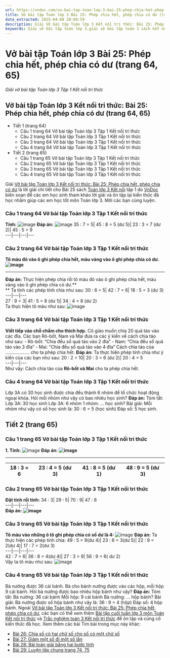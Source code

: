 ```yaml
---
url: https://vndoc.com/vo-bai-tap-toan-lop-3-bai-25-phep-chia-het-phep-chia-co-du-trang-64-65-308664
title: Vở bài tập Toán lớp 3 Bài 25: Phép chia hết, phép chia có dư (trang 64, 65) - Giải vở bài tập Toán lớp 3 Tập 1 Kết nối tri thức - VnDoc.com
date_extracted: 2025-04-08 20:09:59
description: Giải Vở bài tập Toán lớp 3 Kết nối tri thức: Bài 25: Phép chia hết, phép chia có dư (trang 64, 65), luyện giải bài tập Toán lớp 3 ngắn gọn, dễ hiểu. Mời các em cùng theo dõi.
keywords: Giải vở bài tập toán lớp 3,giải vở bài tập toán 3 sách kết nối,giải vở bài tập toán 3 sách kết nối tri thức,giải vở bài tập toán 3 sách kết nối tri thức bài 25,giải vở bài tập toán 3 sách kết nối tri thức bài 25 trang 64,giải vở bài tập toán 3 sách kết nối tri thức bài 25: phép chia hết phép chia có dư
---
```


# Vở bài tập Toán lớp 3 Bài 25: Phép chia hết, phép chia có dư \(trang 64, 65\)
_Giải vở bài tập Toán lớp 3 Tập 1 Kết nối tri thức_
## Vở bài tập Toán lớp 3 Kết nối tri thức: Bài 25: Phép chia hết, phép chia có dư \(trang 64, 65\)
  * Tiết 1 \(trang 64\)
    * Câu 1 trang 64 Vở bài tập Toán lớp 3 Tập 1 Kết nối tri thức
    * Câu 2 trang 64 Vở bài tập Toán lớp 3 Tập 1 Kết nối tri thức
    * Câu 3 trang 64 Vở bài tập Toán lớp 3 Tập 1 Kết nối tri thức
    * Câu 4 trang 64 Vở bài tập Toán lớp 3 Tập 1 Kết nối tri thức
  * Tiết 2 \(trang 65\)
    * Câu 1 trang 65 Vở bài tập Toán lớp 3 Tập 1 Kết nối tri thức
    * Câu 2 trang 65 Vở bài tập Toán lớp 3 Tập 1 Kết nối tri thức
    * Câu 3 trang 65 Vở bài tập Toán lớp 3 Tập 1 Kết nối tri thức
    * Câu 4 trang 65 Vở bài tập Toán lớp 3 Tập 1 Kết nối tri thức

Giải [Vở bài tập Toán lớp 3 Kết nối tri thức: Bài 25: Phép chia hết, phép chia có dư](<https://vndoc.com/vo-bai-tap-toan-lop-3-bai-25-phep-chia-het-phep-chia-co-du-trang-64-65-308664>) là lời giải chi tiết cho Bài 25  sách [Toán lớp 3 Kết nối](<https://vndoc.com/toan-lop-3-kntt> "Toán lớp 3 Kết nối") tập 1 do [VnDoc](<https://vndoc.com/>) biên soạn để các em học sinh tham khảo lời giải và ôn tập lại kiến thức đã học nhằm giúp các em học tốt môn Toán lớp 3. Mời các bạn cùng luyện.
### Câu 1 trang 64 Vở bài tập Toán lớp 3 Tập 1 Kết nối tri thức
**Tính:**
![image](https://i.vdoc.vn/data/image/2023/11/04/Picture1-4.png)
**Đáp án:**
![image](https://i.vdoc.vn/data/image/2023/11/04/Picture2-4.png)
35 : 7 = 5| 45 : 8 = 5 \(dư 5\)| 23 : 3 = 7 \(dư 2\)| 45 : 5 = 9  
---|---|---|---  
### Câu 2 trang 64 Vở bài tập Toán lớp 3 Tập 1 Kết nối tri thức
**Tô màu đỏ vào ô ghi phép chia hết, màu vàng vào ô ghi phép chia có dư.**
**![image](https://i.vdoc.vn/data/image/2023/11/04/Picture3-4.png)**
****
**Đáp án:**
Thực hiện phép chia rồi tô màu đỏ vào ô ghi phép chia hết, màu vàng vào ô ghi phép chia có dư.**  
**
Ta tính các phép tính chia như sau:
30 : 6 = 5| 42 : 7 = 6| 18 : 5 = 3 \(dư 3\)  
---|---|---  
27 : 9 = 3| 41 : 5 = 8 \(dư 1\)| 34 : 4 = 8 \(dư 2\)  
Ta thực hiện tô màu như sau:
![image](https://i.vdoc.vn/data/image/2023/11/04/Picture4-4.png)
### Câu 3 trang 64 Vở bài tập Toán lớp 3 Tập 1 Kết nối tri thức
**Viết tiếp vào chỗ chấm cho thích hợp.**
Cô giáo muốn chia 20 quả táo vào các đĩa. Các bạn Rô-bốt, Nam và Mai đưa ra các ý kiến về cách chia táo như sau:
\- Rô-bốt: “Chia đều số quả táo vào 2 đĩa”
\- Nam: “Chia đều số quả táo vào 3 đĩa”
\- Mai: “Chia đều số quả táo vào 4 đĩa”
Cách chia táo của ………………. cho ta phép chia hết.
**Đáp án:**
Ta thực hiện phép tính chia như ý kiến của các bạn như sau:
20 : 2 = 10| 20 : 3 = 6 \(dư 2\)| 20 : 4 = 5  
---|---|---  
Như vậy:
Cách chia táo của **Rô-bốt và Mai** cho ta phép chia hết.
### Câu 4 trang 64 Vở bài tập Toán lớp 3 Tập 1 Kết nối tri thức
Lớp 3A có 30 học sinh được chia đều thành 6 nhóm để tổ chức hoạt động ngoại khóa. Hỏi mỗi nhóm như vậy có bao nhiêu học sinh?
**Đáp án:**
Tóm tắt:
Lớp 3A: 30 học sinh
Lớp 3A: 6 nhóm
1 nhóm: … học sinh?
Bài giải:
Mỗi nhóm như vậy có số học sinh là:
30 : 6 = 5 \(học sinh\)
Đáp số: 5 học sinh.
## **Tiết 2 \(trang 65\)**
### Câu 1 trang 65 Vở bài tập Toán lớp 3 Tập 1 Kết nối tri thức
**1\. Tính:**
![image](https://i.vdoc.vn/data/image/2023/11/04/Picture5-3.png)
**Đáp án:**
**![image](https://i.vdoc.vn/data/image/2023/11/04/Picture6-1.png)**
****
18 : 3 = 6| 23 : 4 = 5 \(dư 3\)| 41 : 8 = 5 \(dư 1\)| 48 : 9 = 5 \(dư 3\)  
---|---|---|---  
### Câu 2 trang 65 Vở bài tập Toán lớp 3 Tập 1 Kết nối tri thức
**Đặt tính rồi tính:**
34 : 3| 29 : 5| 70 : 9| 47 : 8  
---|---|---|---  
**Đáp án:**
**![image](https://i.vdoc.vn/data/image/2023/11/04/Picture7.png)**
### Câu 3 trang 65 Vở bài tập Toán lớp 3 Tập 1 Kết nối tri thức
**Tô màu vào những ô tô ghi phép chia có số dư là 4:**
![image](https://i.vdoc.vn/data/image/2023/11/04/Picture8.png)
**Đáp án:**
Ta thực hiện các phép tính chia:
49 : 5 = 9\(dư 4\)| 23 : 6 = 3\(dư 5\)| 22 : 9 = 2\(dư 4\)| 17 : 7 = 2\(dư 3\)  
---|---|---|---  
42 : 7 = 6| 36 : 8 = 4\(dư 4\)| 27 : 3 = 9| 56 : 9 = 6\( dư 2\)  
Vậy ta tô màu như sau:
![image](https://i.vdoc.vn/data/image/2023/11/04/Picture9.png)
### Câu 4 trang 65 Vở bài tập Toán lớp 3 Tập 1 Kết nối tri thức
Bà nướng được 36 cái bánh. Bà cho bánh nướng được vào các hộp, mỗi hộp 9 cái bánh. Hỏi bà nướng được bao nhiêu hộp bánh như vậy?
**Đáp án:**
Tóm tắt:
Bà nướng: 36 cái bánh
Mỗi hộp: 9 cái bánh
Bà nướng: … hộp bánh?
Bài giải:
Bà nướng được số hộp bánh như vậy là:
36 : 9 = 4 \(hộp\)
Đáp số: 4 hộp bánh.
Ngoài [Vở bài tập Toán lớp 3 Kết nối tri thức: Bài 25: Phép chia hết, phép chia có dư](<https://vndoc.com/vo-bai-tap-toan-lop-3-bai-25-phep-chia-het-phep-chia-co-du-trang-64-65-308664>), các bạn có thể xem thêm [Bài tập cuối tuần lớp 3 môn Toán Kết nối tri thức](<https://vndoc.com/de-kiem-tra-cuoi-tuan-toan3>) và [Trắc nghiệm toán 3 Kết nối tri thức](<https://vndoc.com/trac-nghiem-toan-3-kntt>) để ôn tập và củng cố kiến thức đã học.
Xem thêm các bài Tìm bài trong mục này khác:
  * [Bài 26: Chia số có hai chữ số cho số có một chữ số](</vo-bai-tap-toan-lop-3-bai-26-chia-so-co-hai-chu-so-cho-so-co-mot-chu-so-trang-66-67-68-309282>)
  * [Bài 27: Giảm một số đi một số lần](</vo-bai-tap-toan-lop-3-bai-27-giam-mot-so-di-mot-so-lan-trang-69-70-309288>)
  * [Bài 28: Bài toán giải bằng hai bước tính](</vo-bai-tap-toan-lop-3-bai-28-bai-toan-giai-bang-hai-buoc-tinh-trang-71-72-73-309789>)
  * [Bài 29: Luyện tập chung trang 74, 75](</vo-bai-tap-toan-lop-3-bai-29-luyen-tap-chung-trang-74-75-309829>)

